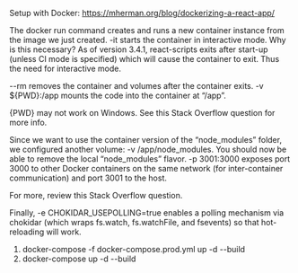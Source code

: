 Setup with Docker:
https://mherman.org/blog/dockerizing-a-react-app/

The docker run command creates and runs a new container instance from the image we just created.
-it starts the container in interactive mode. Why is this necessary? As of version 3.4.1, react-scripts exits after start-up (unless CI mode is specified) which will cause the container to exit. Thus the need for interactive mode.

--rm removes the container and volumes after the container exits.
-v \${PWD}:/app mounts the code into the container at “/app”.

{PWD} may not work on Windows. See this Stack Overflow question for more info.

Since we want to use the container version of the “node_modules” folder, we configured another volume: -v /app/node_modules. You should now be able to remove the local “node_modules” flavor.
-p 3001:3000 exposes port 3000 to other Docker containers on the same network (for inter-container communication) and port 3001 to the host.

For more, review this Stack Overflow question.

Finally, -e CHOKIDAR_USEPOLLING=true enables a polling mechanism via chokidar (which wraps fs.watch, fs.watchFile, and fsevents) so that hot-reloading will work.

1. docker-compose -f docker-compose.prod.yml up -d --build
2. docker-compose up -d --build
